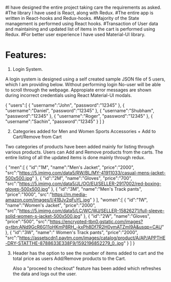 #I have designed the entire project taking care the requirements as asked.
#The library I have used is React, along with Redux.
#The entire app is written in React-hooks and Redux-hooks.
#Majority of the State management is performed using React hooks.
#Transaction of User data and maintaining and updated list of items in the cart is performed using Redux.
#For better user experience I have used Material-UI library.
# Features:
1. Login System.

A login system is designed using a self created sample JSON file of 5 users, which I am providing below. Without performing login No-user will be able to scroll
through the webpage. Appropiate error messages are shown during incorrect credentials using React Material-UI modals.

{
"users":[
{
"username":"John",
"password":"12345"
},
{
"username":"Daniel",
"password":"12345"
},
{
"username":"Shubham",
"password":"12345"
},
{
"username":"Roger",
"password":"12345"
},
{
"username":"Sachin",
"password":"12345"
}
]
}

2. Categories added for Men and Women Sports Accessories + Add to Cart/Remove from Cart

Two categories of products have been added mainly for listing through various products. Users can Add and Remove products from the carts.
The entire listing of all the updated items is done mainly through redux.

{
"men":[
{
"id":"1M",
"name":"Men's Jacket",
"price":"2000",
"src":"https://5.imimg.com/data5/RW/BL/MY-41911033/casual-mens-jacket-500x500.jpg"
},
{
"id":"2M",
"name":"Gloves",
"price":"700",
"src":"https://5.imimg.com/data5/JL/OO/EU/SELLER-2917002/red-boxing-gloves-500x500.jpg"
},
{
"id":"3M",
"name":"Men's Track pants",
"price":"1000",
"src":"https://m.media-amazon.com/images/I/41BJv2qFuYL.jpg"
}
],
"women":[
{
"id":"1W",
"name":"Women's Jacket",
"price":"2000",
"src":"https://5.imimg.com/data5/LC/WC/WJ/SELLER-15826271/full-sleeve-solid-women-s-jacket-500x500.jpg"
},
{
"id":"2W",
"name":"Gloves",
"price":"500",
"src":"https://encrypted-tbn0.gstatic.com/images?q=tbn:ANd9GcR6G11oHKmP8RH_-kxPh8Df7R2H0ymATZmI9A&usqp=CAU"
},
{
"id":"3W",
"name":" Women's Track pants",
"price":"2000",
"src":"https://assetscdn1.paytm.com/images/catalog/product/A/AP/APPTHE-DRY-STATTHE-8788633E338F9/1592196852279_0..jpg"
}
]
}


3. Header has the option to see the number of items added to cart and the total price as users Add/Remove products to the Cart.
   
   Also a "proceed to checkout" feature has been added which refreshes the data and logs out the user.
